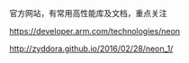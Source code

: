 官方网站，有常用高性能库及文档，重点关注

https://developer.arm.com/technologies/neon

http://zyddora.github.io/2016/02/28/neon_1/